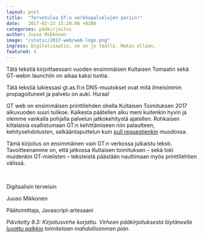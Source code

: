 ```yaml
---
layout: post
title:  "Tervetuloa GT:n verkkopalvelujen pariin!"
date:   2017-02-23 15:20:00 +0200
categories: pääkirjoitus
author: Juuso Mikkonen
image: "/static/2017-web/web-logo.png"
ingress: Digitalisaatio, se on jo täällä. Mekin ollaan.
featured: 4
---
```


Tätä tekstiä kirjoittaessani vuoden ensimmäisen Kultaisen Tomaatin sekä GT-webin launchiin on aikaa kaksi tuntia.

Tätä tekstiä lukiessasi gt.as.fi:n DNS-muutokset ovat mitä ilmeisimmin propagoituneet ja palvelu on auki. Huraa!

GT web on ensimmäisen printtilehden ohella Kultaisen Toimituksen 2017 alkuvuoden suuri tulikoe. Kaikesta päätellen alku meni kuitenkin hyvin ja olemme vankalla pohjalla palvelun jatkokehitystä ajatellen. Rohkaisen kiltalaisia osallistumaan GT:n kehittämiseen niin palautteen, kehitysehdotusten, selkääntaputtelun kuin [pull requestienkin](https://github.com/juusaw/gt-web/pulls) muodossa.

Tämä kirjoitus on ensimmäinen vain GT:n verkossa julkaistu teksti. Tavoitteenamme on, että jatkossa Kultaisen toimituksen – sekä toki muidenkin GT-mielisten – teksteistä päästään nauttimaan myös printtilehtien välissä.

<br>

Digitaalisin terveisin

Juuso Mikkonen

Päätoimittaja, Javascript-artesaani


*Päivitetty 9.3: Kirjoitusvirhe korjattu. Virheen pääkirjoituksesta löytäneelle [luvattu palkkio](http://gt.as.fi/p%C3%A4%C3%A4kirjoitus/2016/12/31/guld-igen.html) toimitetaan mahdollisimman pian.*